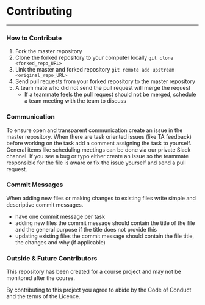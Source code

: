 # Contributing
---------------

### How to Contribute
1. Fork the master repository
2. Clone the forked repository to your computer locally `git clone <forked_repo_URL>`
3. Link the master and forked repository `git remote add upstream <original_repo_URL>`
4. Send pull requests from your forked repository to the master repository
5. A team mate who did not send the pull request will merge the request
    - If a teammate feels the pull request should not be merged, schedule a team meeting with the team to discuss

### Communication
To ensure open and transparent communication create an issue in the master repository. When there are task oriented issues (like TA feedback) before working on the task add a comment assigning the task to yourself.
General items like scheduling meetings can be done via our private Slack channel. If you see a bug or typo either create an issue so the teammate responsible for the file is aware or fix the issue yourself and send a pull request.

### Commit Messages
When adding new files or making changes to existing files write simple and descriptive commit messages.
- have one commit message per task
- adding new files the commit message should contain the title of the file and the general purpose if the title does not provide this
- updating existing files the commit message should contain the file title, the changes and why (if applicable)

### Outside & Future Contributors
This repository has been created for a course project and may not be monitored after the course.



By contributing to this project you agree to abide by the Code of Conduct and the terms of the Licence.

